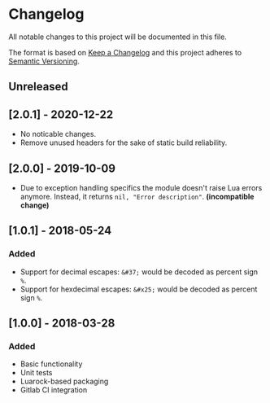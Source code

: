 # Changelog
All notable changes to this project will be documented in this file.

The format is based on [Keep a Changelog](http://keepachangelog.com/en/1.0.0/)
and this project adheres to [Semantic Versioning](http://semver.org/spec/v2.0.0.html).

## Unreleased

## [2.0.1] - 2020-12-22

- No noticable changes.
- Remove unused headers for the sake of static build reliability.

## [2.0.0] - 2019-10-09

- Due to exception handling specifics the module doesn't raise Lua errors
  anymore. Instead, it returns `nil, "Error description"`.
  **(incompatible change)**

## [1.0.1] - 2018-05-24

### Added

- Support for decimal escapes: `&#37;` would be decoded as percent sign `%`.
- Support for hexdecimal escapes: `&#x25;` would be decoded as percent sign `%`.

## [1.0.0] - 2018-03-28

### Added

- Basic functionality
- Unit tests
- Luarock-based packaging
- Gitlab CI integration
